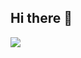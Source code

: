 ## Hi there 👋

<!--
**Chiefkeefers/Chiefkeefers** is a ✨ _special_ ✨ repository because its `README.md` (this file) appears on your GitHub profile.

Here are some ideas to get you started:

- 🔭 I’m currently working on ...
- 🌱 I’m currently learning ...
- 👯 I’m looking to collaborate on ...
- 🤔 I’m looking for help with ...
- 💬 Ask me about ...
- 📫 How to reach me: ...
- 😄 Pronouns: ...
- ⚡ Fun fact: ...
-->
<img src="https://images.steamusercontent.com/ugc/950711385004510226/C336895117D8419745F43D3B21E8894894EF0524/?imw=5000&imh=5000&ima=fit&impolicy=Letterbox&imcolor=%23000000&letterbox=false">
